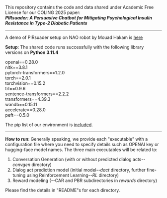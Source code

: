 This repository contains the code and data shared under Academic Free License
 for our COLING 2025 paper:
<br>
<b><i>PIRsuader: A Persuasive Chatbot for Mitigating Psychological Insulin
Resistance in Type-2 Diabetic Patients</i></b> 
<hr>
A demo of PIRsuader setup on NAO robot by Mouad Hakam is <a href="nao_demo_short.mp4">here</a>

<b>Setup</b>:
The shared code runs successfully with the following library versions on <b>Python 3.11.4</b> 

openai==0.28.0 <br>
nltk==3.8.1<br>
pytorch-transformers==1.2.0<br>
torch==2.0.1<br>
torchvision==0.15.2<br>
trl==0.9.6<br>
sentence-transformers==2.2.2<br>
transformers==4.39.3<br>
wandb==0.15.11<br>
accelerate==0.28.0<br>
peft==0.5.0<br>

The pip list of our environment is <a href="pip_list.txt">included</a>.
<hr>
<b>How to run</b>:
Generally speaking, we provide each "executable" with a configuration file where you need to specify details such as 
OPENAI key or hugging-face model names.
The three main executables will be related to:
<ol>
 <li>Conversation Generation (with or without predicted dialog acts--<i>convgen</i> directory)</li>
 <li>Dialog act prediction model (initial model--<i>dact</i> directory, further fine-tuning using Reinforcement Learning--<i>RL</i> directory)</li>
 <li>Reward modeling (--CAR and PBR subdirectories in <i>rewards</i> directory)</li>
</ol>

Please find the details in "README"s for each directory.





